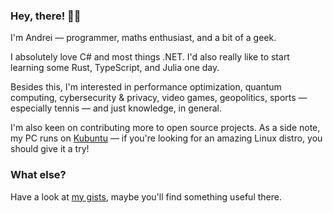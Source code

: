 ### Hey, there! 👋🏼

I'm Andrei — programmer, maths enthusiast, and a bit of a geek.

I absolutely love C# and most things .NET.
I'd also really like to start learning some Rust, TypeScript, and Julia one day.

Besides this, I'm interested in performance optimization, quantum computing,
cybersecurity & privacy, video games, geopolitics,
sports — especially tennis — and just knowledge, in general.

I'm also keen on contributing more to open source projects.
As a side note, my PC runs on [Kubuntu](https://kubuntu.org) —
if you're looking for an amazing Linux distro, you should give it a try!

### What else?

Have a look at [my gists](https://gist.github.com/abalaci),
maybe you'll find something useful there.
